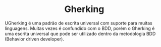 <h1 align="center"> Gherking </h1>

<p align=""> UGherking é uma padrão de escrita universal com suporte para muitas linguagens. Muitas vezes é confundido com o BDD, porém o Gherking é uma escrita universal que pode ser utilizado dentro da metodologia BDD (Behavior driven developer).</p>
